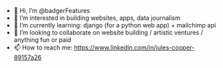 - 👋 Hi, I’m @badgerFeatures
- 👀 I’m interested in building websites, apps, data journalism
- 🌱 I’m currently learning: django (for a python web app) + mailchimp api
- 💞️ I’m looking to collaborate on website building / artistic ventures / anything fun or paid
- 📫 How to reach me: https://www.linkedin.com/in/jules-cooper-89157a26

<!---
badgerFeatures/badgerFeatures is a ✨ special ✨ repository because its `README.md` (this file) appears on your GitHub profile.
You can click the Preview link to take a look at your changes.
--->
